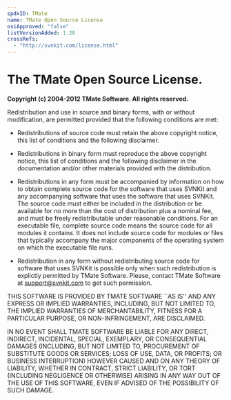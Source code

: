 ```yaml
---
spdxID: TMate
name: TMate Open Source License
osiApproved: "false"
listVersionAdded: 1.20
crossRefs: 
  - "http://svnkit.com/license.html"
---
```


# The TMate Open Source License.

**Copyright (c) 2004-2012 TMate Software. All rights reserved.**

Redistribution and use in source and binary forms, with or without modification, are permitted provided that the following conditions are met:

* Redistributions of source code must retain the above copyright notice, this list of conditions and the following disclaimer.

* Redistributions in binary form must reproduce the above copyright notice, this list of conditions and the following disclaimer in the documentation and/or other materials provided with the distribution.

* Redistributions in any form must be accompanied by information on how to obtain complete source code for the software that uses SVNKit and any accompanying software that uses the software that uses SVNKit. The source code must either be included in the distribution or be available for no more than the cost of distribution plus a nominal fee, and must be freely redistributable under reasonable conditions. For an executable file, complete source code means the source code for all modules it contains. It does not include source code for modules or files that typically accompany the major components of the operating system on which the executable file runs.

* Redistribution in any form without redistributing source code for software that uses SVNKit is possible only when such redistribution is explictly permitted by TMate Software. Please, contact TMate Software at support@svnkit.com to get such permission.

THIS SOFTWARE IS PROVIDED BY TMATE SOFTWARE ``AS IS'' AND ANY EXPRESS OR IMPLIED WARRANTIES, INCLUDING, BUT NOT LIMITED TO, THE IMPLIED WARRANTIES OF MERCHANTABILITY, FITNESS FOR A PARTICULAR PURPOSE, OR NON-INFRINGEMENT, ARE DISCLAIMED.

IN NO EVENT SHALL TMATE SOFTWARE BE LIABLE FOR ANY DIRECT, INDIRECT, INCIDENTAL, SPECIAL, EXEMPLARY, OR CONSEQUENTIAL DAMAGES (INCLUDING, BUT NOT LIMITED TO, PROCUREMENT OF SUBSTITUTE GOODS OR SERVICES; LOSS OF USE, DATA, OR PROFITS; OR BUSINESS INTERRUPTION) HOWEVER CAUSED AND ON ANY THEORY OF LIABILITY, WHETHER IN CONTRACT, STRICT LIABILITY, OR TORT (INCLUDING NEGLIGENCE OR OTHERWISE) ARISING IN ANY WAY OUT OF THE USE OF THIS SOFTWARE, EVEN IF ADVISED OF THE POSSIBILITY OF SUCH DAMAGE.
